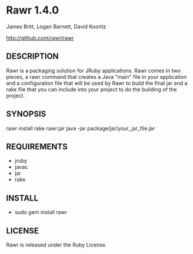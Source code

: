 Rawr 1.4.0
==========

James Britt, Logan Barnett, David Koontz

http://github.com/rawr/rawr


DESCRIPTION
--------------
  
Rawr is a packaging solution for JRuby applications. Rawr comes in two pieces, a
rawr command that creates a Java "main" file in your application and a
configuration file that will be used by Rawr to build the final jar and a rake
file that you can include into your project to do the building of the project.

SYNOPSIS
--------

  rawr install
  rake rawr:jar
  java -jar package/jar/your_jar_file.jar

REQUIREMENTS
------------

* jruby
* javac
* jar
* rake

INSTALL
----------

* sudo gem install rawr

LICENSE
-------

Rawr is released under the Ruby License.
